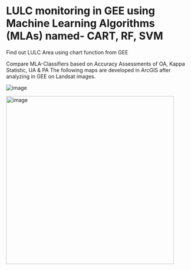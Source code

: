 # LULC monitoring in GEE using Machine Learning Algorithms (MLAs) named- CART, RF, SVM

Find out LULC Area using chart function from GEE

Compare MLA-Classifiers based on Accuracy Assessments of OA, Kappa Statistic, UA & PA
The following maps are developed in ArcGIS after analyzing in GEE on Landsat images.

![image](https://github.com/user-attachments/assets/46207b95-098c-4927-80e0-ad4184d54a52)


<img width="455" alt="image" src="https://github.com/user-attachments/assets/8a05ea5f-2d32-4882-a11a-214ab4ba3628">
